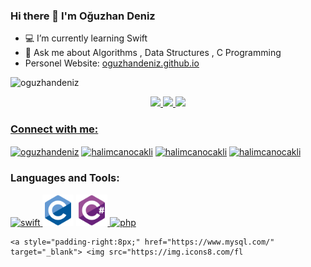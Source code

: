 ### Hi there 👋 I'm Oğuzhan Deniz
- 💻 I’m currently learning Swift
- 💬 Ask me about Algorithms , Data Structures , C Programming 
- Personel Website: <a href="https://oguzhandeniz.github.io" target="_blank">oguzhandeniz.github.io</a>

<p align="left"> <img src="https://komarev.com/ghpvc/?username=oguzhandeniz&label=Profile%20views&color=0e75b6&style=flat" alt="oguzhandeniz" /></p>
<div align="center">
<a href="https://github.com/oguzhandeniz">
<img height="180em" src="https://github-readme-stats.vercel.app/api?username=oguzhandeniz&show_icons=true&theme=dark&include_all_commits=true&count_private=true"/>
<img height="180em" src="https://github-readme-stats.vercel.app/api/top-langs/?username=oguzhandeniz&layout=compact&langs_count=7&theme=dark"/>
<img height="180em" src="https://github-readme-streak-stats.herokuapp.com/?user=oguzhandeniz&theme=dark"/>
</div>

<h3 align="left">Connect with me:</h3>
<p align="left">
<a href="https://twitter.com/OguzhanDnz1907" target="blank"><img align="center" src="https://raw.githubusercontent.com/rahuldkjain/github-profile-readme-generator/master/src/images/icons/Social/twitter.svg" alt="oguzhandeniz" height="30" width="40" /></a>
<a href="https://www.linkedin.com/in/oğuzhan-deniz-47b605193/" target="blank"><img align="center" src="https://raw.githubusercontent.com/rahuldkjain/github-profile-readme-generator/master/src/images/icons/Social/linked-in-alt.svg" alt="halimcanocakli" height="30" width="40" /></a>
<a href="https://www.hackerrank.com/oguzhandeniz" target="blank"><img align="center" src="https://raw.githubusercontent.com/rahuldkjain/github-profile-readme-generator/master/src/images/icons/Social/hackerrank.svg" alt="halimcanocakli" height="40" width="50" /></a>
  <a href="https://stackoverflow.com/users/18223695/oğuzhan-deniz?tab=profile" target="blank"><img align="center" src="https://img.shields.io/badge/Stack_Overflow-FE7A16?style=for-the-badge&logo=stack-overflow&logoColor=white" alt="halimcanocakli" height="40" width="135" /></a>
  

<h3 align="left">Languages and Tools:</h3>

 <p align="left">
    <a href="https://www.swift.org" target="_blank"> <img src="https://cdn.jsdelivr.net/gh/devicons/devicon/icons/swift/swift-original.svg" alt="swift" width="50" height="50"/> </a>
    <a href="https://www.cprogramming.com" target="_blank"> <img src="https://raw.githubusercontent.com/devicons/devicon/master/icons/c/c-original.svg" alt="c" width="50" height="50"/></a>
    <a href="https://www.w3schools.com/cs/" target="_blank" rel="noreferrer"> <img src="https://raw.githubusercontent.com/devicons/devicon/master/icons/csharp/csharp-original.svg" alt="csharp" width="50" height="50"/> </a>
    <a href="https://www.php.net" target="_blank"> <img src="https://cdn.jsdelivr.net/gh/devicons/devicon/icons/php/php-original.svg" alt="php" width="50" height="50"/> </a>
    
   
    
  
    <a style="padding-right:8px;" href="https://www.mysql.com/" target="_blank"> <img src="https://img.icons8.com/fl
</p>
